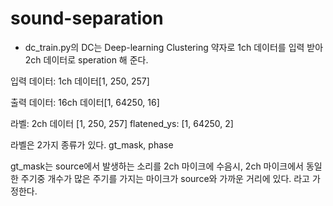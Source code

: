 # sound-separation


- dc_train.py의 DC는 Deep-learning Clustering 약자로 1ch 데이터를 입력 받아 2ch 데이터로 speration 해 준다.

입력 데이터:
1ch 데이터[1, 250, 257]

출력 데이터:
16ch 데이터[1, 64250, 16]

라벨:
2ch 데이터 [1, 250, 257]
flatened_ys: [1, 64250, 2]


라벨은 2가지 종류가 있다.
gt_mask, phase

gt_mask는 source에서 발생하는 소리를 2ch 마이크에 수음시, 2ch 마이크에서 동일한 주기중 개수가 많은 주기를 가지는 마이크가 source와 가까운 거리에 있다. 라고 가정한다.
